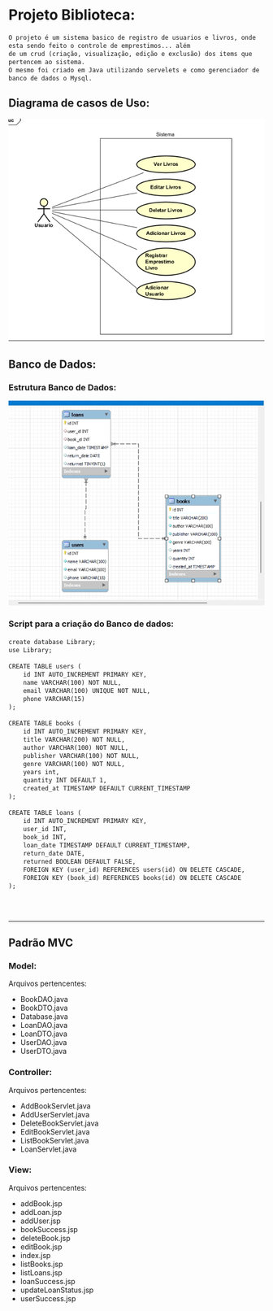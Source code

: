 ﻿# Projeto Biblioteca:

    O projeto é um sistema basico de registro de usuarios e livros, onde esta sendo feito o controle de emprestimos... além 
    de um crud (criação, visualização, edição e exclusão) dos items que pertencem ao sistema.
    O mesmo foi criado em Java utilizando servelets e como gerenciador de banco de dados o Mysql.

## Diagrama de casos de Uso:


![**Diagrama caso de uso**](Imagens/casoUso.png)


## Banco de Dados:

### Estrutura Banco de Dados:

![**Diagrama do Banco de Dados**](Imagens/bancodeDados.png)


### Script para a criação do Banco de dados:


```
create database Library;
use Library;

CREATE TABLE users (
    id INT AUTO_INCREMENT PRIMARY KEY,
    name VARCHAR(100) NOT NULL,
    email VARCHAR(100) UNIQUE NOT NULL,
    phone VARCHAR(15)
);

CREATE TABLE books (
    id INT AUTO_INCREMENT PRIMARY KEY,
    title VARCHAR(200) NOT NULL,
    author VARCHAR(100) NOT NULL,
    publisher VARCHAR(100) NOT NULL,
    genre VARCHAR(100) NOT NULL,
    years int,
    quantity INT DEFAULT 1,
    created_at TIMESTAMP DEFAULT CURRENT_TIMESTAMP
);

CREATE TABLE loans (
    id INT AUTO_INCREMENT PRIMARY KEY,
    user_id INT,
    book_id INT,
    loan_date TIMESTAMP DEFAULT CURRENT_TIMESTAMP,
    return_date DATE,
    returned BOOLEAN DEFAULT FALSE,
    FOREIGN KEY (user_id) REFERENCES users(id) ON DELETE CASCADE,
    FOREIGN KEY (book_id) REFERENCES books(id) ON DELETE CASCADE
);




```
---



## Padrão MVC 


### Model:
Arquivos pertencentes:
* BookDAO.java
* BookDTO.java
* Database.java
* LoanDAO.java
* LoanDTO.java
* UserDAO.java
* UserDTO.java

### Controller:
Arquivos pertencentes:
* AddBookServlet.java
* AddUserServlet.java
* DeleteBookServlet.java
* EditBookServlet.java
* ListBookServlet.java
* LoanServlet.java


### View: 
Arquivos pertencentes:
* addBook.jsp
* addLoan.jsp
* addUser.jsp
* bookSuccess.jsp
* deleteBook.jsp
* editBook.jsp
* index.jsp
* listBooks.jsp
* listLoans.jsp
* loanSuccess.jsp
* updateLoanStatus.jsp
* userSuccess.jsp

